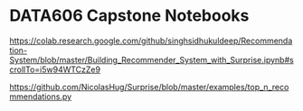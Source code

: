 # DATA606 Capstone Notebooks

https://colab.research.google.com/github/singhsidhukuldeep/Recommendation-System/blob/master/Building_Recommender_System_with_Surprise.ipynb#scrollTo=i5w94WTCzZe9

https://github.com/NicolasHug/Surprise/blob/master/examples/top_n_recommendations.py
